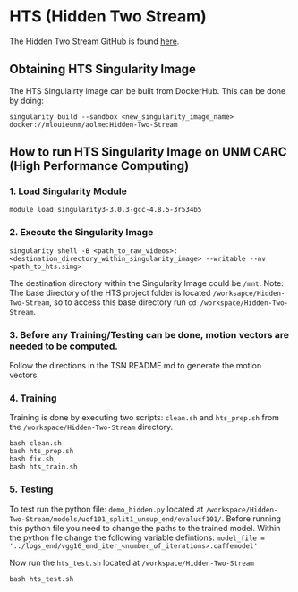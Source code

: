 # HTS (Hidden Two Stream)
The Hidden Two Stream GitHub is found [here](https://github.com/bryanyzhu/Hidden-Two-Stream).
## Obtaining HTS Singularity Image
The HTS Singulairty Image can be built from DockerHub. This can be done by doing:
```
singularity build --sandbox <new_singularity_image_name> docker://mlouieunm/aolme:Hidden-Two-Stream
```

## How to run HTS Singularity Image on UNM CARC (High Performance Computing)
### 1. Load Singularity Module
```
module load singularity3-3.0.3-gcc-4.8.5-3r534b5
```
### 2. Execute the Singularity Image
```
singularity shell -B <path_to_raw_videos>:<destination_directory_within_singularity_image> --writable --nv <path_to_hts.simg>
```
The destination directory within the Singularity Image could be ```/mnt```.
Note: The base directory of the HTS project folder is located ```/worksapce/Hidden-Two-Stream```, so to access this base directory run ```cd /workspace/Hidden-Two-Stream```.

### 3. Before any Training/Testing can be done, motion vectors are needed to be computed.
Follow the directions in the TSN README.md to generate the motion vectors.

### 4. Training
Training is done by executing two scripts: ```clean.sh``` and ```hts_prep.sh``` from the ```/workspace/Hidden-Two-Stream``` directory.
```
bash clean.sh
bash hts_prep.sh
bash fix.sh
bash hts_train.sh
```
### 5. Testing
To test run the python file: ```demo_hidden.py``` located at ```/workspace/Hidden-Two-Stream/models/ucf101_split1_unsup_end/evalucf101/```. Before running this python file you need to change the paths to the trained model. Within the python file change the following variable defintions:
```model_file = '../logs_end/vgg16_end_iter_<number_of_iterations>.caffemodel'```

Now run the ```hts_test.sh``` located at ```/workspace/Hidden-Two-Stream```
```
bash hts_test.sh
```
